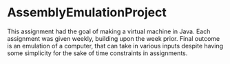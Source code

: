 # AssemblyEmulationProject
This assignment had the goal of making a virtual machine in Java. Each assignment was given weekly, building upon the week prior.  Final outcome is an emulation of a computer, that can take in various inputs despite having some simplicity for the sake of time constraints in assignments.
